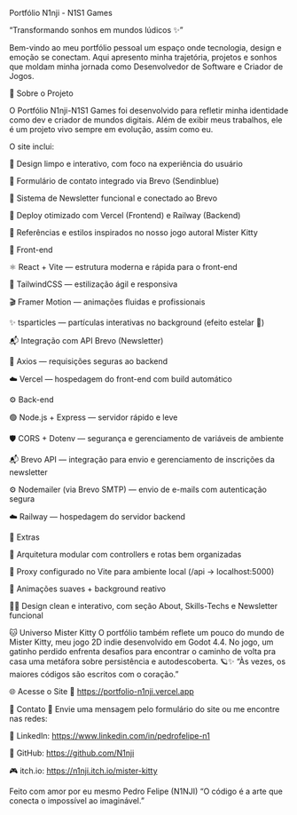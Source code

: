 Portfólio N1nji - N1S1 Games

“Transformando sonhos em mundos lúdicos ✨”

Bem-vindo ao meu portfólio pessoal um espaço onde tecnologia, design e emoção se conectam.
Aqui apresento minha trajetória, projetos e sonhos que moldam minha jornada como Desenvolvedor de Software e Criador de Jogos.

🧩 Sobre o Projeto

O Portfólio N1nji-N1S1 Games foi desenvolvido para refletir minha identidade como dev e criador de mundos digitais.
Além de exibir meus trabalhos, ele é um projeto vivo sempre em evolução, assim como eu.

O site inclui:

🎨 Design limpo e interativo, com foco na experiência do usuário

💬 Formulário de contato integrado via Brevo (Sendinblue)

📰 Sistema de Newsletter funcional e conectado ao Brevo

🚀 Deploy otimizado com Vercel (Frontend) e Railway (Backend)

🐾 Referências e estilos inspirados no nosso jogo autoral Mister Kitty

🎨 Front-end

⚛️ React + Vite — estrutura moderna e rápida para o front-end

🎨 TailwindCSS — estilização ágil e responsiva

🎬 Framer Motion — animações fluidas e profissionais

✨ tsparticles — partículas interativas no background (efeito estelar 🌌)

📬 Integração com API Brevo (Newsletter)

🔐 Axios — requisições seguras ao backend

☁️ Vercel — hospedagem do front-end com build automático

⚙️ Back-end

🟢 Node.js + Express — servidor rápido e leve

🛡️ CORS + Dotenv — segurança e gerenciamento de variáveis de ambiente

📬 Brevo API — integração para envio e gerenciamento de inscrições da newsletter

⚙️ Nodemailer (via Brevo SMTP) — envio de e-mails com autenticação segura

☁️ Railway — hospedagem do servidor backend

🧩 Extras

📂 Arquitetura modular com controllers e rotas bem organizadas

🔄 Proxy configurado no Vite para ambiente local (/api → localhost:5000)

🌟 Animações suaves + background reativo

🐱‍👤 Design clean e interativo, com seção About, Skills-Techs e Newsletter funcional

🐱 Universo Mister Kitty
O portfólio também reflete um pouco do mundo de Mister Kitty, meu jogo 2D indie desenvolvido em Godot 4.4.
No jogo, um gatinho perdido enfrenta desafios para encontrar o caminho de volta pra casa uma metáfora sobre persistência e autodescoberta.
🪐✨ “Às vezes, os maiores códigos são escritos com o coração.”

🌐 Acesse o Site
🔗 https://portfolio-n1nji.vercel.app

💌 Contato
📧 Envie uma mensagem pelo formulário do site
ou me encontre nas redes:

💼 LinkedIn: https://www.linkedin.com/in/pedrofelipe-n1

🐙 GitHub: https://github.com/N1nji

🎮 itch.io: https://n1nji.itch.io/mister-kitty

Feito com amor por eu mesmo Pedro Felipe (N1NJI)
“O código é a arte que conecta o impossível ao imaginável.”